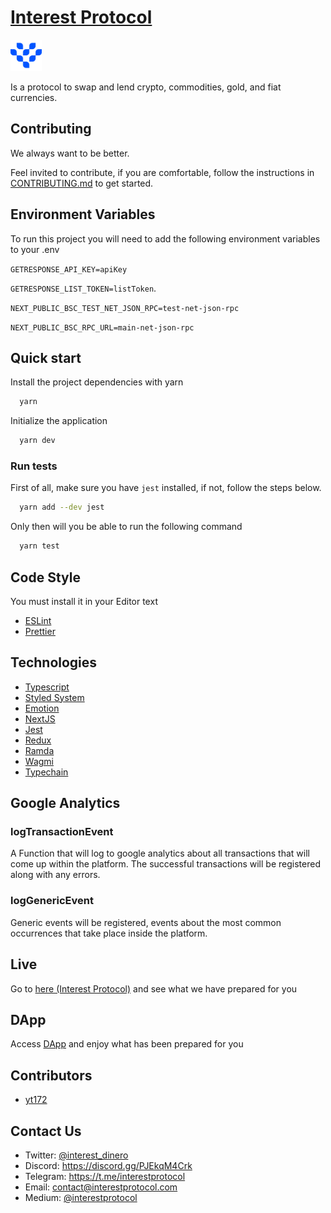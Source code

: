 # [Interest Protocol](https://www.interestprotocol.com/)

 <p> <img width="50px"height="50px" src="./public/logo.png" /></p> Is a protocol to swap and lend crypto, commodities, gold, and fiat currencies.

## Contributing

We always want to be better.

Feel invited to contribute, if you are comfortable, follow the instructions in [CONTRIBUTING.md](./CONTRIBUTING.md) to get started.

## Environment Variables

To run this project you will need to add the following environment variables to your .env

`GETRESPONSE_API_KEY=apiKey`

`GETRESPONSE_LIST_TOKEN=listToken`.

`NEXT_PUBLIC_BSC_TEST_NET_JSON_RPC=test-net-json-rpc`

`NEXT_PUBLIC_BSC_RPC_URL=main-net-json-rpc`

## Quick start

Install the project dependencies with yarn

```bash
  yarn
```

Initialize the application

```bash
  yarn dev
```

### Run tests

First of all, make sure you have `jest` installed, if not, follow the steps below.

```bash
  yarn add --dev jest
```

Only then will you be able to run the following command

```bash
  yarn test
```

## Code Style

You must install it in your Editor text

- [ESLint](https://marketplace.visualstudio.com/items?itemName=dbaeumer.vscode-eslint)
- [Prettier](https://marketplace.visualstudio.com/items?itemName=esbenp.prettier-vscode)

## Technologies

- [Typescript](https://typescriptlang.org)
- [Styled System](https://styled-system.com)
- [Emotion](https://emotion.sh/docs/introduction)
- [NextJS](https://nextjs.org/docs/getting-started)
- [Jest](https://jestjs.io)
- [Redux](https://redux.js.org/)
- [Ramda](https://ramdajs.com/)
- [Wagmi](https://wagmi.sh/)
- [Typechain](https://wagmi.sh/)

## Google Analytics

### logTransactionEvent

A Function that will log to google analytics about all transactions that will come up within the platform. The successful transactions will be registered along with any errors.

### logGenericEvent

Generic events will be registered, events about the most common occurrences that take place inside the platform.

## Live

Go to [here (Interest Protocol)](https://www.interestprotocol.com/) and see what we have prepared for you

## DApp

Access [DApp](https://www.interestprotocol.com/dapp/dex) and enjoy what has been prepared for you

## Contributors

- [yt172](https://github.com/yt172)

## Contact Us

- Twitter: [@interest_dinero](https://twitter.com/interest_dinero)
- Discord: https://discord.gg/PJEkqM4Crk
- Telegram: https://t.me/interestprotocol
- Email: [contact@interestprotocol.com](mailto:contact@interestprotocol.com)
- Medium: [@interestprotocol](https://medium.com/@interestprotocol)
